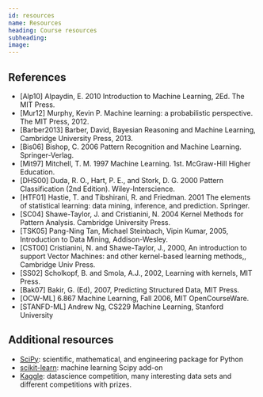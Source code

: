```yaml
---
id: resources
name: Resources
heading: Course resources
subheading: 
image: 
---
```


## References

* [Alp10] Alpaydin, E. 2010 Introduction to Machine Learning, 2Ed. The MIT Press.
* [Mur12] Murphy, Kevin P. Machine learning: a probabilistic perspective. The MIT Press, 2012.
* [Barber2013] Barber, David, Bayesian Reasoning and Machine Learning, Cambridge University Press, 2013.
* [Bis06] Bishop, C. 2006 Pattern Recognition and Machine Learning. Springer-Verlag.
* [Mit97] Mitchell, T. M. 1997 Machine Learning. 1st. McGraw-Hill Higher Education.
* [DHS00] Duda, R. O., Hart, P. E., and Stork, D. G. 2000 Pattern Classification (2nd Edition). Wiley-Interscience.
* [HTF01] Hastie, T. and Tibshirani, R. and Friedman. 2001 The elements of statistical learning: data mining, inference, and prediction. Springer.
* [SC04] Shawe-Taylor, J. and Cristianini, N. 2004 Kernel Methods for Pattern Analysis. Cambridge University Press.
* [TSK05] Pang-Ning Tan, Michael Steinbach, Vipin Kumar,  2005, Introduction to Data Mining, Addison-Wesley.
* [CST00] Cristianini, N. and Shawe-Taylor, J., 2000, An introduction to support Vector Machines: and other kernel-based learning methods,, Cambridge Univ Press.
* [SS02] Scholkopf, B. and Smola, A.J., 2002, Learning with kernels, MIT Press.
* [Bak07] Bakir, G. (Ed), 2007, Predicting Structured Data, MIT Press.
* [OCW-ML] 6.867 Machine Learning, Fall 2006,  MIT OpenCourseWare.
* [STANFD-ML] Andrew Ng, CS229 Machine Learning, Stanford University

## Additional resources

* [SciPy](http://www.scipy.org/): scientific, mathematical, and engineering package for Python
* [scikit-learn](http://scikit-learn.org/): machine learning Scipy add-on
* [Kaggle](https://www.kaggle.com/): datascience competition, many interesting data sets and different competitions with prizes.